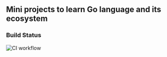 ## Mini projects to learn Go language and its ecosystem

### Build Status
![CI workflow](https://github.com/dnipser/go-playground/workflows/CI%20workflow/badge.svg)
